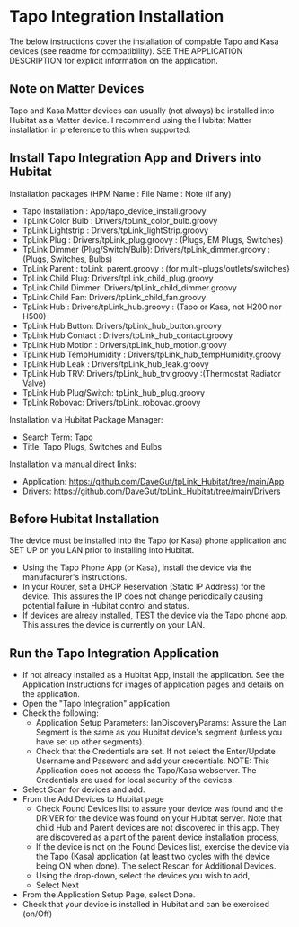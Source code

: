# Tapo Integration Installation
The below instructions cover the installation of compable Tapo and Kasa devices (see readme for compatibility).  SEE THE APPLICATION DESCRIPTION for explicit information on the application.

## Note on Matter Devices
Tapo and Kasa Matter devices can usually (not always) be installed into Hubitat as a Matter device.  I recommend using the Hubitat Matter installation in preference to this when supported.

## Install Tapo Integration App and Drivers into Hubitat

Installation packages (HPM Name : File Name : Note (if any)
* Tapo Installation : App/tapo_device_install.groovy
* TpLink Color Bulb : Drivers/tpLink_color_bulb.groovy
* TpLink Lightstrip : Drivers/tpLink_lightStrip.groovy
* TpLink Plug : Drivers/tpLink_plug.groovy : (Plugs, EM Plugs, Switches)
* TpLink Dimmer (Plug/Switch/Bulb): Drivers/tpLink_dimmer.groovy : (Plugs, Switches, Bulbs)
* TpLink Parent : tpLink_parent.groovy : (for multi-plugs/outlets/switches}
* TpLink Child Plug: Drivers/tpLink_child_plug.groovy
* TpLink Child Dimmer: Drivers/tpLink_child_dimmer.groovy
* TpLink Child Fan: Drivers/tpLink_child_fan.groovy
* TpLink Hub : Drivers/tpLink_hub.groovy : (Tapo or Kasa, not H200 nor H500)
* TpLink Hub Button: Drivers/tpLink_hub_button.groovy
* TpLink Hub Contact : Drivers/tpLink_hub_contact.groovy
* TpLink Hub Motion : Drivers/tpLink_hub_motion.groovy
* TpLink Hub TempHumidity : Drivers/tpLink_hub_tempHumidity.groovy
* TpLink Hub Leak  : Drivers/tpLink_hub_leak.groovy
* TpLink Hub TRV: Drivers/tpLink_hub_trv.groovy :(Thermostat Radiator Valve)
* TpLink Hub Plug/Switch: tpLink_hub_plug.groovy
* TpLink Robovac: Drivers/tpLink_robovac.groovy
	
Installation via Hubitat Package Manager:
* Search Term: Tapo
* Title: Tapo Plugs, Switches and Bulbs

Installation via manual direct links:
* Application: https://github.com/DaveGut/tpLink_Hubitat/tree/main/App
* Drivers: https://github.com/DaveGut/tpLink_Hubitat/tree/main/Drivers

## Before Hubitat Installation
The device must be installed into the Tapo (or Kasa) phone application and SET UP on you LAN prior to installing into Hubitat.
* Using the Tapo Phone App (or Kasa), install the device via the manufacturer's instructions.
* In your Router, set a DHCP Reservation (Static IP Address) for the device.  This assures the IP does not change periodically causing potential failure in Hubitat control and status.
* If devices are alreay installed, TEST the device via the Tapo phone app.  This assures the device is currently on your LAN.

## Run the Tapo Integration Application
* If not already installed as a Hubitat App, install the application.  See the Application Instructions for images of application pages and details on the application.
* Open the "Tapo Integration" application
* Check the following:
  * Application Setup Parameters: lanDiscoveryParams: Assure the Lan Segment is the same as you Hubitat device's segment (unless you have set up other segments).
  * Check that the Credentials are set.  If not select the Enter/Update Username and Password and add your credentials.  NOTE:  This Application does not access the Tapo/Kasa webserver.  The Credentials are used for local security of the devices.
* Select Scan for devices and add.
* From the Add Devices to Hubitat page
  * Check Found Devices list to assure your device was found and the DRIVER for the device was found on your Hubitat server.  Note that child Hub and Parent devices are not discovered in this app.  They are discovered as a part of the parent device installation process,
  * If the device is not on the Found Devices list, exercise the device via the Tapo (Kasa) application (at least two cycles with the device being ON when done).  The select Rescan for Additional Devices.
  * Using the drop-down, select the devices you wish to add,
  * Select Next
* From the Application Setup Page, select Done.
* Check that your device is installed in Hubitat and can be exercised (on/Off)

